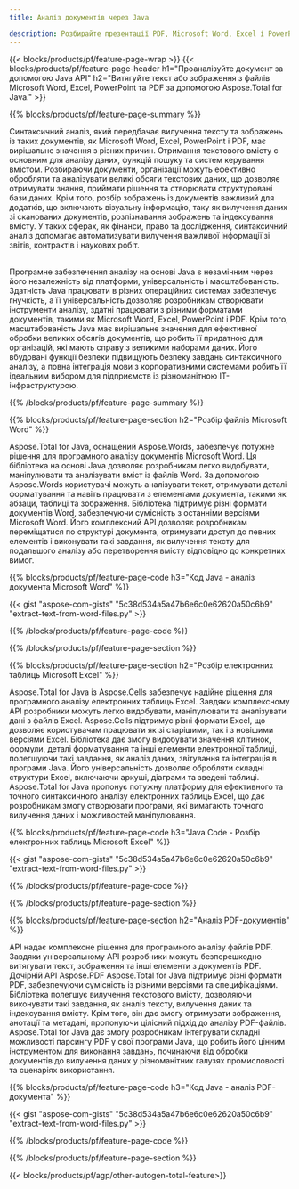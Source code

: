 ```yaml
---
title: Аналіз документів через Java  

description: Розбирайте презентації PDF, Microsoft Word, Excel і PowerPoint за допомогою програми Java. Витягніть текст або зображення з легкістю.
---
```


{{< blocks/products/pf/feature-page-wrap >}}
{{< blocks/products/pf/feature-page-header h1="Проаналізуйте документ за допомогою Java API" h2="Витягуйте текст або зображення з файлів Microsoft Word, Excel, PowerPoint та PDF за допомогою Aspose.Total for Java." >}}

{{% blocks/products/pf/feature-page-summary %}}

Синтаксичний аналіз, який передбачає вилучення тексту та зображень із таких документів, як Microsoft Word, Excel, PowerPoint і PDF, має вирішальне значення з різних причин. Отримання текстового вмісту є основним для аналізу даних, функцій пошуку та систем керування вмістом.  Розбираючи документи, організації можуть ефективно обробляти та аналізувати великі обсяги текстових даних, що дозволяє отримувати знання, приймати рішення та створювати структуровані бази даних.  Крім того, розбір зображень із документів важливий для додатків, що включають візуальну інформацію, таку як вилучення даних зі сканованих документів, розпізнавання зображень та індексування вмісту.  У таких сферах, як фінанси, право та дослідження, синтаксичний аналіз допомагає автоматизувати вилучення важливої інформації зі звітів, контрактів і наукових робіт.    <br /><br />

Програмне забезпечення аналізу на основі Java є незамінним через його незалежність від платформи, універсальність і масштабованість. Здатність Java працювати в різних операційних системах забезпечує гнучкість, а її універсальність дозволяє розробникам створювати інструменти аналізу, здатні працювати з різними форматами документів, такими як Microsoft Word, Excel, PowerPoint і PDF.  Крім того, масштабованість Java має вирішальне значення для ефективної обробки великих обсягів документів, що робить її придатною для організацій, які мають справу з великими наборами даних.  Його вбудовані функції безпеки підвищують безпеку завдань синтаксичного аналізу, а повна інтеграція мови з корпоративними системами робить її ідеальним вибором для підприємств із різноманітною ІТ-інфраструктурою.

{{% /blocks/products/pf/feature-page-summary  %}}

{{% blocks/products/pf/feature-page-section  h2="Розбір файлів Microsoft Word" %}}

Aspose.Total for Java, оснащений Aspose.Words, забезпечує потужне рішення для програмного аналізу документів Microsoft Word.  Ця бібліотека на основі Java дозволяє розробникам легко видобувати, маніпулювати та аналізувати вміст із файлів Word.  За допомогою Aspose.Words користувачі можуть аналізувати текст, отримувати деталі форматування та навіть працювати з елементами документа, такими як абзаци, таблиці та зображення.  Бібліотека підтримує різні формати документів Word, забезпечуючи сумісність з останніми версіями Microsoft Word.  Його комплексний API дозволяє розробникам переміщатися по структурі документа, отримувати доступ до певних елементів і виконувати такі завдання, як вилучення тексту для подальшого аналізу або перетворення вмісту відповідно до конкретних вимог.

{{% blocks/products/pf/feature-page-code h3="Код Java - аналіз документа Microsoft Word" %}}

{{< gist "aspose-com-gists" "5c38d534a5a47b6e6c0e62620a50c6b9" "extract-text-from-word-files.py" >}}

{{% /blocks/products/pf/feature-page-code  %}}

{{% /blocks/products/pf/feature-page-section %}}

{{% blocks/products/pf/feature-page-section  h2="Розбір електронних таблиць Microsoft Excel" %}}

Aspose.Total for Java із Aspose.Cells забезпечує надійне рішення для програмного аналізу електронних таблиць Excel.  Завдяки комплексному API розробники можуть легко видобувати, маніпулювати та аналізувати дані з файлів Excel.  Aspose.Cells підтримує різні формати Excel, що дозволяє користувачам працювати як зі старішими, так і з новішими версіями Excel.  Бібліотека дає змогу видобувати значення клітинок, формули, деталі форматування та інші елементи електронної таблиці, полегшуючи такі завдання, як аналіз даних, звітування та інтеграція в програми Java.  Його універсальність дозволяє обробляти складні структури Excel, включаючи аркуші, діаграми та зведені таблиці.  Aspose.Total for Java пропонує потужну платформу для ефективного та точного синтаксичного аналізу електронних таблиць Excel, що дає розробникам змогу створювати програми, які вимагають точного вилучення даних і можливостей маніпулювання.

{{% blocks/products/pf/feature-page-code h3="Java Code - Розбір електронних таблиць Microsoft Excel" %}}

{{< gist "aspose-com-gists" "5c38d534a5a47b6e6c0e62620a50c6b9" "extract-text-from-word-files.py" >}}

{{% /blocks/products/pf/feature-page-code  %}}

{{% /blocks/products/pf/feature-page-section %}}

{{% blocks/products/pf/feature-page-section  h2="Аналіз PDF-документів" %}}

API надає комплексне рішення для програмного аналізу файлів PDF.  Завдяки універсальному API розробники можуть безперешкодно витягувати текст, зображення та інші елементи з документів PDF.  Дочірній API Aspose.PDF Aspose.Total for Java підтримує різні формати PDF, забезпечуючи сумісність із різними версіями та специфікаціями.  Бібліотека полегшує вилучення текстового вмісту, дозволяючи виконувати такі завдання, як аналіз тексту, вилучення даних та індексування вмісту.  Крім того, він дає змогу отримувати зображення, анотації та метадані, пропонуючи цілісний підхід до аналізу PDF-файлів.  Aspose.Total for Java дає змогу розробникам інтегрувати складні можливості парсингу PDF у свої програми Java, що робить його цінним інструментом для виконання завдань, починаючи від обробки документів до вилучення даних у різноманітних галузях промисловості та сценаріях використання.

{{% blocks/products/pf/feature-page-code h3="Код Java - аналіз PDF-документа" %}}

{{< gist "aspose-com-gists" "5c38d534a5a47b6e6c0e62620a50c6b9" "extract-text-from-word-files.py" >}}

{{% /blocks/products/pf/feature-page-code  %}}

{{% /blocks/products/pf/feature-page-section %}}

{{< blocks/products/pf/agp/other-autogen-total-feature>}}
